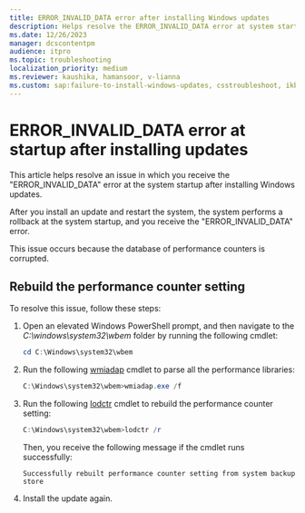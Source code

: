 ```yaml
---
title: ERROR_INVALID_DATA error after installing Windows updates
description: Helps resolve the ERROR_INVALID_DATA error at system startup after installing Windows updates.
ms.date: 12/26/2023
manager: dcscontentpm
audience: itpro
ms.topic: troubleshooting
localization_priority: medium
ms.reviewer: kaushika, hamansoor, v-lianna
ms.custom: sap:failure-to-install-windows-updates, csstroubleshoot, ikb2lmc
---
```

# ERROR_INVALID_DATA error at startup after installing updates

This article helps resolve an issue in which you receive the "ERROR_INVALID_DATA" error at the system startup after installing Windows updates.

After you install an update and restart the system, the system performs a rollback at the system startup, and you receive the "ERROR_INVALID_DATA" error.

This issue occurs because the database of performance counters is corrupted.

## Rebuild the performance counter setting

To resolve this issue, follow these steps:

1. Open an elevated Windows PowerShell prompt, and then navigate to the *C:\\windows\\system32\\wbem* folder by running the following cmdlet:

	```PowerShell
	cd C:\Windows\system32\wbem
	```

2. Run the following [wmiadap](/windows/win32/wmisdk/wmiadap) cmdlet to parse all the performance libraries:

	```powershell
	C:\Windows\system32\wbem>wmiadap.exe /f
	```

3.	Run the following [lodctr](/windows-server/administration/windows-commands/lodctr) cmdlet to rebuild the performance counter setting:

	```powershell
	C:\Windows\system32\wbem>lodctr /r 
	```

	Then, you receive the following message if the cmdlet runs successfully:
	
	```output 
	Successfully rebuilt performance counter setting from system backup store 
	```

4.	Install the update again.
